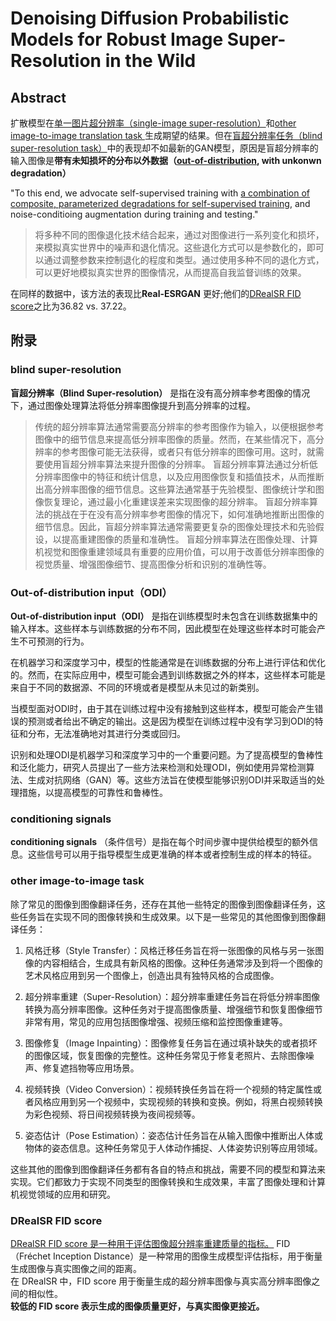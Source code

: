 # Denoising Diffusion Probabilistic Models for Robust Image Super-Resolution in the Wild

## Abstract
扩散模型在<u>单一图片超分辨率（single-image super-resolution）</u>和<u>other image-to-image translation task </u>生成期望的结果。但在<u>[盲超分辨率任务（blind super-resolution task）](#blind-sr)</u>中的表现却不如最新的GAN模型，原因是盲超分辨率的输入图像是**带有未知损坏的分布以外数据（[out-of-distribution](#out-of-distribution), with unkonwn degradation）**

"To this end, we advocate self-supervised training with <u>a combination of composite, parameterized degradations for self-supervised training</u>, and noise-conditioing augmentation during training and testing."
>将多种不同的图像退化技术结合起来，通过对图像进行一系列变化和损坏，来模拟真实世界中的噪声和退化情况。这些退化方式可以是参数化的，即可以通过调整参数来控制退化的程度和类型。通过使用多种不同的退化方式，可以更好地模拟真实世界的图像情况，从而提高自我监督训练的效果。

在同样的数据中，该方法的表现比**Real-ESRGAN** 更好;他们的[DRealSR FID score](#title1)之比为36.82 vs. 37.22。


## 附录
### blind super-resolution <a id = "blind-sr">
**盲超分辨率（Blind Super-resolution）** 是指在没有高分辨率参考图像的情况下，通过图像处理算法将低分辨率图像提升到高分辨率的过程。
>传统的超分辨率算法通常需要高分辨率的参考图像作为输入，以便根据参考图像中的细节信息来提高低分辨率图像的质量。然而，在某些情况下，高分辨率的参考图像可能无法获得，或者只有低分辨率的图像可用。这时，就需要使用盲超分辨率算法来提升图像的分辨率。
>盲超分辨率算法通过分析低分辨率图像中的特征和统计信息，以及应用图像恢复和插值技术，从而推断出高分辨率图像的细节信息。这些算法通常基于先验模型、图像统计学和图像恢复理论，通过最小化重建误差来实现图像的超分辨率。
>盲超分辨率算法的挑战在于在没有高分辨率参考图像的情况下，如何准确地推断出图像的细节信息。因此，盲超分辨率算法通常需要更复杂的图像处理技术和先验假设，以提高重建图像的质量和准确性。
>盲超分辨率算法在图像处理、计算机视觉和图像重建领域具有重要的应用价值，可以用于改善低分辨率图像的视觉质量、增强图像细节、提高图像分析和识别的准确性等。

### Out-of-distribution input（ODI）<a id="out-of-distribution">
**Out-of-distribution input（ODI）** 是指在训练模型时未包含在训练数据集中的输入样本。这些样本与训练数据的分布不同，因此模型在处理这些样本时可能会产生不可预测的行为。

在机器学习和深度学习中，模型的性能通常是在训练数据的分布上进行评估和优化的。然而，在实际应用中，模型可能会遇到训练数据之外的样本，这些样本可能是来自于不同的数据源、不同的环境或者是模型从未见过的新类别。

当模型面对ODI时，由于其在训练过程中没有接触到这些样本，模型可能会产生错误的预测或者给出不确定的输出。这是因为模型在训练过程中没有学习到ODI的特征和分布，无法准确地对其进行分类或回归。

识别和处理ODI是机器学习和深度学习中的一个重要问题。为了提高模型的鲁棒性和泛化能力，研究人员提出了一些方法来检测和处理ODI，例如使用异常检测算法、生成对抗网络（GAN）等。这些方法旨在使模型能够识别ODI并采取适当的处理措施，以提高模型的可靠性和鲁棒性。

### conditioning signals
**conditioning signals** （条件信号）是指在每个时间步骤中提供给模型的额外信息。这些信号可以用于指导模型生成更准确的样本或者控制生成的样本的特征。

### other image-to-image task
除了常见的图像到图像翻译任务，还存在其他一些特定的图像到图像翻译任务，这些任务旨在实现不同的图像转换和生成效果。以下是一些常见的其他图像到图像翻译任务：

1. 风格迁移（Style Transfer）：风格迁移任务旨在将一张图像的风格与另一张图像的内容相结合，生成具有新风格的图像。这种任务通常涉及到将一个图像的艺术风格应用到另一个图像上，创造出具有独特风格的合成图像。

2. 超分辨率重建（Super-Resolution）：超分辨率重建任务旨在将低分辨率图像转换为高分辨率图像。这种任务对于提高图像质量、增强细节和恢复图像细节非常有用，常见的应用包括图像增强、视频压缩和监控图像重建等。

3. 图像修复（Image Inpainting）：图像修复任务旨在通过填补缺失的或者损坏的图像区域，恢复图像的完整性。这种任务常见于修复老照片、去除图像噪声、修复遮挡物等应用场景。

4. 视频转换（Video Conversion）：视频转换任务旨在将一个视频的特定属性或者风格应用到另一个视频中，实现视频的转换和变换。例如，将黑白视频转换为彩色视频、将日间视频转换为夜间视频等。

5. 姿态估计（Pose Estimation）：姿态估计任务旨在从输入图像中推断出人体或物体的姿态信息。这种任务常见于人体动作捕捉、人体姿势识别等应用领域。

这些其他的图像到图像翻译任务都有各自的特点和挑战，需要不同的模型和算法来实现。它们都致力于实现不同类型的图像转换和生成效果，丰富了图像处理和计算机视觉领域的应用和研究。

### DRealSR FID score <a id = "title1">
<u>DRealSR FID score 是一种用于评估图像超分辨率重建质量的指标。</u>
FID（Fréchet Inception Distance）是一种常用的图像生成模型评估指标，用于衡量生成图像与真实图像之间的距离。  
在 DRealSR 中，FID score 用于衡量生成的超分辨率图像与真实高分辨率图像之间的相似性。  
**较低的 FID score 表示生成的图像质量更好，与真实图像更接近。**